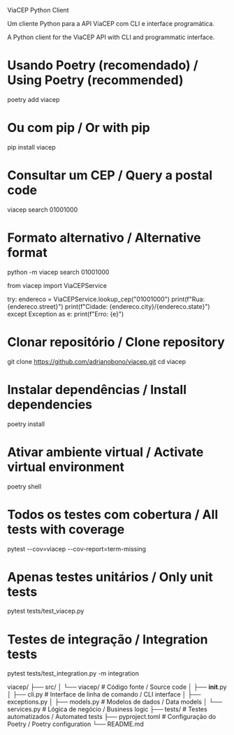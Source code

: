 ViaCEP Python Client

Um cliente Python para a API ViaCEP com CLI e interface programática.

A Python client for the ViaCEP API with CLI and programmatic interface.

# Usando Poetry (recomendado) / Using Poetry (recommended)
poetry add viacep

# Ou com pip / Or with pip
pip install viacep

# Consultar um CEP / Query a postal code
viacep search 01001000

# Formato alternativo / Alternative format
python -m viacep search 01001000


from viacep import ViaCEPService

try:
    endereco = ViaCEPService.lookup_cep("01001000")
    print(f"Rua: {endereco.street}")
    print(f"Cidade: {endereco.city}/{endereco.state}")
except Exception as e:
    print(f"Erro: {e}")


# Clonar repositório / Clone repository
git clone https://github.com/adrianobono/viacep.git
cd viacep

# Instalar dependências / Install dependencies
poetry install

# Ativar ambiente virtual / Activate virtual environment
poetry shell


# Todos os testes com cobertura / All tests with coverage
pytest --cov=viacep --cov-report=term-missing

# Apenas testes unitários / Only unit tests
pytest tests/test_viacep.py

# Testes de integração / Integration tests
pytest tests/test_integration.py -m integration

viacep/
├── src/
│   └── viacep/          # Código fonte / Source code
│       ├── __init__.py
│       ├── cli.py       # Interface de linha de comando / CLI interface
│       ├── exceptions.py
│       ├── models.py    # Modelos de dados / Data models
│       └── services.py  # Lógica de negócio / Business logic
├── tests/               # Testes automatizados / Automated tests
├── pyproject.toml       # Configuração do Poetry / Poetry configuration
└── README.md